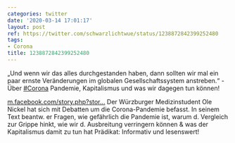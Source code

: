 ```yaml
---
categories: twitter
date: '2020-03-14 17:01:17'
layout: post
ref: https://twitter.com/schwarzlichtwue/status/1238872842399252480
tags:
- Corona
title: 1238872842399252480
---
```

„Und wenn wir das alles durchgestanden haben, dann sollten wir mal ein paar ernste Veränderungen im globalen Gesellschaftssystem anstreben.“ - Über [#Corona](/t/corona) Pandemie, Kapitalismus und was wir dagegen tun können!

[m.facebook.com/story.php?stor…](https://m.facebook.com/story.php?story_fbid=2937388723004040&id=100001988228664) 
Der Würzburger Medizinstudent Ole Nickel hat sich mit Debatten um die Corona-Pandemie befasst. In seinem  Text beantw. er Fragen, wie gefährlich die Pandemie ist, warum d. Vergleich zur Grippe hinkt, wie wir d. Ausbreitung verringern können &amp; was der Kapitalismus damit zu tun hat 
Prädikat: Informativ und lesenswert! 